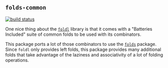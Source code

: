 ## `folds-common`

[![build status][build]][travis]

One nice thing about the [`foldl`][foldl] library is that it comes
with a "Batteries Included" suite of common folds to be used with its
combinators.

This package ports a lot of those combinators to use the
[`folds`][folds] package. Since `foldl` only provides left folds,
this package provides many additional folds that take advantage of
the laziness and associativity of a lot of folding operations.

[folds]: http://hackage.haskell.org/package/folds
[foldl]: http://hackage.haskell.org/package/foldl
[build]: https://travis-ci.org/jozefg/cooked-pi.svg?branch=master
[travis]: https://travis-ci.org/jozefg/cooked-pi

